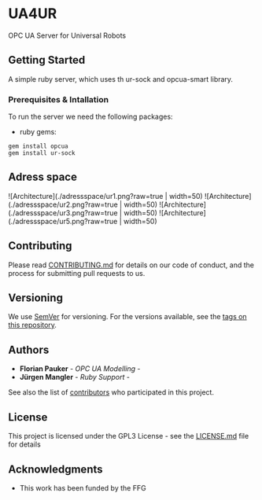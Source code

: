 # UA4UR

OPC UA Server for Universal Robots

## Getting Started

A simple ruby server, which uses th ur-sock and opcua-smart library.

### Prerequisites & Intallation

To run the server we need the following packages:

* ruby gems:
```
gem install opcua
gem install ur-sock
```

## Adress space

![Architecture](./adressspace/ur1.png?raw=true | width=50)
![Architecture](./adressspace/ur2.png?raw=true | width=50)
![Architecture](./adressspace/ur3.png?raw=true | width=50)
![Architecture](./adressspace/ur5.png?raw=true | width=50)

## Contributing

Please read [CONTRIBUTING.md](https://gist.github.com/PurpleBooth/b24679402957c63ec426) for details on our code of conduct, and the process for submitting pull requests to us.

## Versioning

We use [SemVer](http://semver.org/) for versioning. For the versions available, see the [tags on this repository](https://intra.acdp.at/gogs/fpauker/ua4ur/tags).

## Authors

* **Florian Pauker** - *OPC UA Modelling* -
* **Jürgen Mangler** - *Ruby Support* -

See also the list of [contributors](https://intra.acdp.at/gogs/fpauker/ua4ur/contributors) who participated in this project.

## License

This project is licensed under the GPL3 License - see the [LICENSE.md](LICENSE) file for details

## Acknowledgments

* This work has been funded by the FFG
